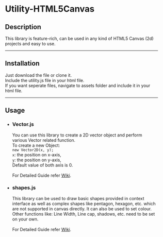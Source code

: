 <h1>Utility-HTML5Canvas</h1>

<h2>
	Description
</h2>
<p>
	This library is feature-rich, can be used in any kind of HTML5 Canvas (2d) projects and easy to use.
</p>
<hr>
<h2>
	Installation
</h2>
<p>
	Just download the file or clone it.<br>
	Include the utility.js file in your html file.<br>
	If you want seperate files, navigate to assets folder and include it in your html file.<br>
</p>
<hr>
<h2>
	Usage
</h2>
<ul>
	<li><h3>Vector.js</h3></li>
	<p>
		You can use this library to create a 2D vector object and perform various Vector related function.<br>
		To create a new Object: <br><code>new Vector2D(x, y);</code><br>
		<code>x</code>: the position on x-axis,<br>
		<code>y</code>: the position on y-axis,<br>
		Default value of both axis is 0.<br><br>
		For Detailed Guide refer <a href=#>Wiki</a>.
	</p>
	<li><h3>shapes.js</h3></li>
	<p>
		This library can be used to draw basic shapes provided in context interface as well as complex shapes like pentagon, hexagon, etc. which are not supported in canvas directly. It can also be used to set colour.<br>
		Other functions like: Line Width, Line cap, shadows, etc. need to be set on your own.<br><br>
		For Detailed Guide refer <a href=#>Wiki</a>.
	</p>
</ul>
